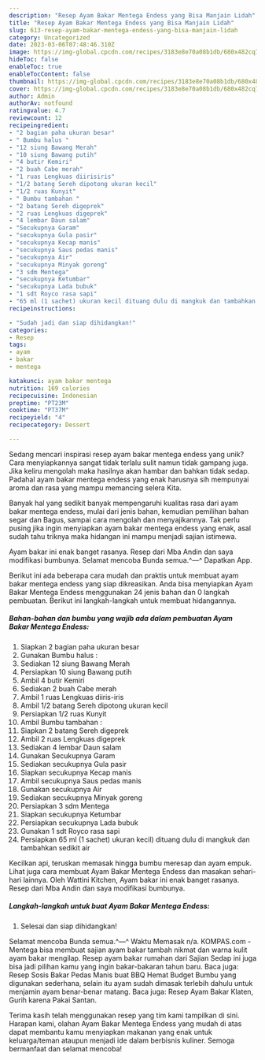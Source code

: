 ```yaml
---
description: "Resep Ayam Bakar Mentega Endess yang Bisa Manjain Lidah"
title: "Resep Ayam Bakar Mentega Endess yang Bisa Manjain Lidah"
slug: 613-resep-ayam-bakar-mentega-endess-yang-bisa-manjain-lidah
category: Uncategorized
date: 2023-03-06T07:48:46.310Z
image: https://img-global.cpcdn.com/recipes/3183e8e70a08b1db/680x482cq70/ayam-bakar-mentega-endess-foto-resep-utama.jpg
hideToc: false
enableToc: true
enableTocContent: false
thumbnail: https://img-global.cpcdn.com/recipes/3183e8e70a08b1db/680x482cq70/ayam-bakar-mentega-endess-foto-resep-utama.jpg
cover: https://img-global.cpcdn.com/recipes/3183e8e70a08b1db/680x482cq70/ayam-bakar-mentega-endess-foto-resep-utama.jpg
author: Admin
authorAv: notfound
ratingvalue: 4.7
reviewcount: 12
recipeingredient:
- "2 bagian paha ukuran besar"
- " Bumbu halus "
- "12 siung Bawang Merah"
- "10 siung Bawang putih"
- "4 butir Kemiri"
- "2 buah Cabe merah"
- "1 ruas Lengkuas diirisiris"
- "1/2 batang Sereh dipotong ukuran kecil"
- "1/2 ruas Kunyit"
- " Bumbu tambahan "
- "2 batang Sereh digeprek"
- "2 ruas Lengkuas digeprek"
- "4 lembar Daun salam"
- "Secukupnya Garam"
- "secukupnya Gula pasir"
- "secukupnya Kecap manis"
- "secukupnya Saus pedas manis"
- "secukupnya Air"
- "secukupnya Minyak goreng"
- "3 sdm Mentega"
- "secukupnya Ketumbar"
- "secukupnya Lada bubuk"
- "1 sdt Royco rasa sapi"
- "65 ml (1 sachet) ukuran kecil dituang dulu di mangkuk dan tambahkan sedikit air"
recipeinstructions:

- "Sudah jadi dan siap dihidangkan!"
categories:
- Resep
tags:
- ayam
- bakar
- mentega

katakunci: ayam bakar mentega 
nutrition: 169 calories
recipecuisine: Indonesian
preptime: "PT23M"
cooktime: "PT37M"
recipeyield: "4"
recipecategory: Dessert

---
```





Sedang mencari inspirasi resep ayam bakar mentega endess yang unik? Cara menyiapkannya sangat tidak terlalu sulit namun tidak gampang juga. Jika keliru mengolah maka hasilnya akan hambar dan bahkan tidak sedap. Padahal ayam bakar mentega endess yang enak harusnya sih mempunyai aroma dan rasa yang mampu memancing selera Kita.





Banyak hal yang sedikit banyak mempengaruhi kualitas rasa dari ayam bakar mentega endess, mulai dari jenis bahan, kemudian pemilihan bahan segar dan Bagus, sampai cara mengolah dan menyajikannya. Tak perlu pusing jika ingin menyiapkan ayam bakar mentega endess yang enak,      asal sudah tahu triknya maka hidangan ini mampu menjadi sajian istimewa.














Ayam bakar ini enak banget rasanya. Resep dari Mba Andin dan saya modifikasi bumbunya. Selamat mencoba Bunda semua.^—^ Dapatkan App.






Berikut ini ada beberapa cara mudah dan praktis untuk membuat ayam bakar mentega endess yang siap dikreasikan. Anda bisa menyiapkan Ayam Bakar Mentega Endess menggunakan 24 jenis bahan dan 0 langkah pembuatan. Berikut ini langkah-langkah untuk membuat hidangannya.

<!--inarticleads1-->

##### Bahan-bahan dan bumbu yang wajib ada dalam pembuatan Ayam Bakar Mentega Endess:

1. Siapkan 2 bagian paha ukuran besar
1. Gunakan  Bumbu halus :
1. Sediakan 12 siung Bawang Merah
1. Persiapkan 10 siung Bawang putih
1. Ambil 4 butir Kemiri
1. Sediakan 2 buah Cabe merah
1. Ambil 1 ruas Lengkuas diiris-iris
1. Ambil 1/2 batang Sereh dipotong ukuran kecil
1. Persiapkan 1/2 ruas Kunyit
1. Ambil  Bumbu tambahan :
1. Siapkan 2 batang Sereh digeprek
1. Ambil 2 ruas Lengkuas digeprek
1. Sediakan 4 lembar Daun salam
1. Gunakan Secukupnya Garam
1. Sediakan secukupnya Gula pasir
1. Siapkan secukupnya Kecap manis
1. Ambil secukupnya Saus pedas manis
1. Gunakan secukupnya Air
1. Sediakan secukupnya Minyak goreng
1. Persiapkan 3 sdm Mentega
1. Siapkan secukupnya Ketumbar
1. Persiapkan secukupnya Lada bubuk
1. Gunakan 1 sdt Royco rasa sapi
1. Persiapkan 65 ml (1 sachet) ukuran kecil) dituang dulu di mangkuk dan tambahkan sedikit air


Kecilkan api, teruskan memasak hingga bumbu meresap dan ayam empuk. Lihat juga cara membuat Ayam Bakar Mentega Endess dan masakan sehari-hari lainnya. Oleh Wattini Kitchen, Ayam bakar ini enak banget rasanya. Resep dari Mba Andin dan saya modifikasi bumbunya. 

<!--inarticleads2-->

##### Langkah-langkah untuk buat Ayam Bakar Mentega Endess:


1. Selesai dan siap dihidangkan!

Selamat mencoba Bunda semua.^—^ Waktu Memasak n/a. KOMPAS.com - Mentega bisa membuat sajian ayam bakar tambah nikmat dan warna kulit ayam bakar mengilap. Resep ayam bakar rumahan dari Sajian Sedap ini juga bisa jadi pilihan kamu yang ingin bakar-bakaran tahun baru. Baca juga: Resep Sosis Bakar Pedas Manis buat BBQ Hemat Budget Bumbu yang digunakan sederhana, selain itu ayam sudah dimasak terlebih dahulu untuk menjamin ayam benar-benar matang. Baca juga: Resep Ayam Bakar Klaten, Gurih karena Pakai Santan. 

Terima kasih telah menggunakan resep yang tim kami tampilkan di sini. Harapan kami, olahan Ayam Bakar Mentega Endess yang mudah di atas dapat membantu kamu menyiapkan makanan yang enak untuk keluarga/teman ataupun menjadi ide dalam berbisnis kuliner. Semoga bermanfaat dan selamat mencoba!
